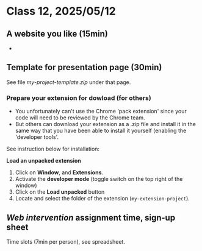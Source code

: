 # Class 12, 2025/05/12

## A website you like (15min)

-

## Template for presentation page (30min)

See file *my-project-template.zip* under that page.

### Prepare your extension for dowload (for others)

- You unfortunately can't use the Chrome 'pack extension' since your code will need to be reviewed by the Chrome team.
- But others can download your extension as a .zip file and install it in the same way that you have been able to install it yourself (enabling the 'developer tools'.

See instruction below for installation:

**Load an unpacked extension**

1) Click on **Window**, and **Extensions**.
2) Activate the **developer mode** (toggle switch on the top right of the window)
3) Click on the **Load unpacked** button
4) Locate and select the folder of the extension (`my-extension-project`).

## *Web intervention* assignment time, sign-up sheet

Time slots (7min per person), see spreadsheet.
